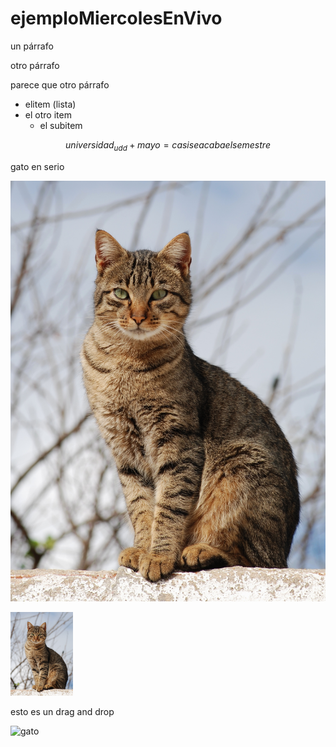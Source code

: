 # ejemploMiercolesEnVivo

un párrafo

otro párrafo

parece que otro párrafo

* elitem (lista)
* el otro item
  * el subitem

 $$universidad_{udd} + mayo = casi se acaba el semestre$$


gato en serio

![imagen de gato](./imagenes/gato.jpg)

<img src="./imagenes/gato.jpg" alt="imagen de gato" style="width:100px">

esto es un drag and drop

![gato](https://github.com/user-attachments/assets/c948c1cd-bd1a-4820-9c5d-98aae9918088)

